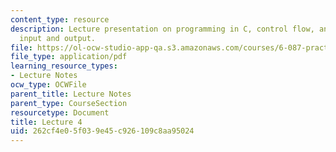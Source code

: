 ```yaml
---
content_type: resource
description: Lecture presentation on programming in C, control flow, and standard
  input and output.
file: https://ol-ocw-studio-app-qa.s3.amazonaws.com/courses/6-087-practical-programming-in-c-january-iap-2010/262cf4e05f039e45c926109c8aa95024_MIT6_087IAP10_lec04.pdf
file_type: application/pdf
learning_resource_types:
- Lecture Notes
ocw_type: OCWFile
parent_title: Lecture Notes
parent_type: CourseSection
resourcetype: Document
title: Lecture 4
uid: 262cf4e0-5f03-9e45-c926-109c8aa95024
---
```

